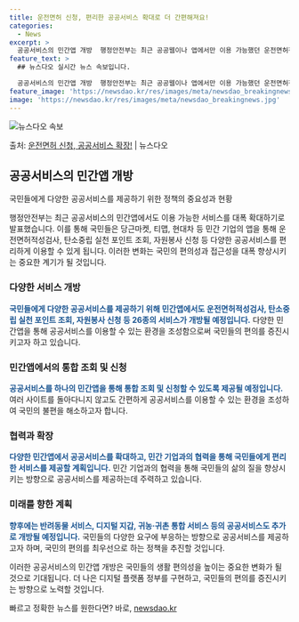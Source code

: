 ```yaml
---
title: 운전면허 신청, 편리한 공공서비스 확대로 더 간편해져요!
categories:
  - News
excerpt: >
  공공서비스의 민간앱 개방  행정안전부는 최근 공공웹이나 앱에서만 이용 가능했던 운전면허적성검사, 탄소중립 실…
feature_text: >
  ## 뉴스다오 실시간 뉴스 속보입니다.

  공공서비스의 민간앱 개방  행정안전부는 최근 공공웹이나 앱에서만 이용 가능했던 운전면허적성검사, 탄소중립 실…
feature_image: 'https://newsdao.kr/res/images/meta/newsdao_breakingnews.jpg'
image: 'https://newsdao.kr/res/images/meta/newsdao_breakingnews.jpg'
---
```


![뉴스다오 속보](https://newsdao.kr/res/images/meta/newsdao_breakingnews.jpg)

<p>출처: <a href="https://newsdao.kr/4452" rel="dofollow">운전면허 신청, 공공서비스 확장!</a> | 뉴스다오</p>

<h2 data-ke-size="size26">공공서비스의 민간앱 개방</h2>
국민들에게 다양한 공공서비스를 제공하기 위한 정책의 중요성과 현황

<p data-ke-size="size16">행정안전부는 최근 공공서비스의 민간앱에서도 이용 가능한 서비스를 대폭 확대하기로 발표했습니다. 이를 통해 국민들은 당근마켓, 티맵, 현대차 등 민간 기업의 앱을 통해 운전면허적성검사, 탄소중립 실천 포인트 조회, 자원봉사 신청 등 다양한 공공서비스를 편리하게 이용할 수 있게 됩니다. 이러한 변화는 국민의 편의성과 접근성을 대폭 향상시키는 중요한 계기가 될 것입니다.</p>

<h3 data-ke-size="size24">다양한 서비스 개방</h3>
<b><span style="color: #1a5490;">국민들에게 다양한 공공서비스를 제공하기 위해 민간앱에서도 운전면허적성검사, 탄소중립 실천 포인트 조회, 자원봉사 신청 등 26종의 서비스가 개방될 예정입니다.</span></b>
다양한 민간앱을 통해 공공서비스를 이용할 수 있는 환경을 조성함으로써 국민들의 편의를 증진시키고자 하고 있습니다.

<h3 data-ke-size="size24">민간앱에서의 통합 조회 및 신청</h3>
<b><span style="color: #1a5490;">공공서비스를 하나의 민간앱을 통해 통합 조회 및 신청할 수 있도록 제공될 예정입니다.</span></b>
여러 사이트를 돌아다니지 않고도 간편하게 공공서비스를 이용할 수 있는 환경을 조성하여 국민의 불편을 해소하고자 합니다.

<h3 data-ke-size="size24">협력과 확장</h3>
<b><span style="color: #1a5490;">다양한 민간앱에서 공공서비스를 확대하고, 민간 기업과의 협력을 통해 국민들에게 편리한 서비스를 제공할 계획입니다.</span></b>
민간 기업과의 협력을 통해 국민들의 삶의 질을 향상시키는 방향으로 공공서비스를 제공하는데 주력하고 있습니다.

<h3 data-ke-size="size24">미래를 향한 계획</h3>
<b><span style="color: #1a5490;">향후에는 반려동물 서비스, 디지털 지갑, 귀농·귀촌 통합 서비스 등의 공공서비스도 추가로 개방될 예정입니다.</span></b>
국민들의 다양한 요구에 부응하는 방향으로 공공서비스를 제공하고자 하며, 국민의 편의를 최우선으로 하는 정책을 추진할 것입니다. 

이러한 공공서비스의 민간앱 개방은 국민들의 생활 편의성을 높이는 중요한 변화가 될 것으로 기대됩니다. 더 나은 디지털 플랫폼 정부를 구현하고, 국민들의 편의를 증진시키는 방향으로 노력할 것입니다. 

빠르고 정확한 뉴스를 원한다면? 바로, <a href="https://newsdao.kr" rel="dofollow">newsdao.kr</a>



